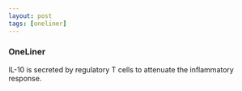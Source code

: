```yaml
---
layout: post
tags: [oneliner]
---
```



### OneLiner

IL-10 is secreted by regulatory T cells to attenuate the inflammatory response.
